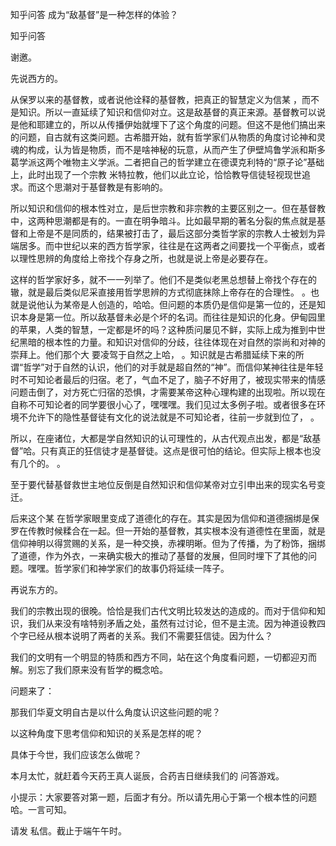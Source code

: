  
 知乎问答 成为“敌基督”是一种怎样的体验？ 
 
 
 
 
 
 知乎问答 
 
 

 

 谢邀。 

 先说西方的。 

 从保罗以来的基督教，或者说他诠释的基督教，把真正的智慧定义为信某 ，而不是知识。所以一直延续了知识和信仰对立。这是敌基督的真正来源。基督教可以说是他和耶建立的，所以从传播伊始就埋下了这个角度的问题。但这不是他们搞出来的问题，自古就有这类问题。古希腊开始，就有哲学家们从物质的角度讨论神和灵魂的构成，认为皆是物质，而不是啥神秘的玩意，从而产生了伊壁鸠鲁学派和斯多葛学派这两个唯物主义学派。二者把自己的哲学建立在德谟克利特的“原子论”基础上，此时出现了一个宗教 米特拉教，他们以此立论，恰恰教导信徒轻视现世追求。而这个思潮对于基督教是有影响的。 

 所以知识和信仰的根本性对立，是后世宗教和非宗教的主要区别之一。但在基督教中，这两种思潮都是有的。一直在明争暗斗。比如最早期的著名分裂的焦点就是基督和上帝是不是同质的，结果被打击了，最后这部分类哲学家的宗教人士被划为异端居多。而中世纪以来的西方哲学家，往往是在这两者之间要找一个平衡点，或者以理性思辨的角度给上帝找个存身之所，也就是说上帝是必要存在。 

 这样的哲学家好多，就不一一列举了。他们不是类似老黑总想替上帝找个存在的辙，就是最后类似尼采直接用哲学思辨的方式彻底抹除上帝存在的合理性。 。也就是说他认为某帝是人创造的，哈哈。但问题的本质仍是信仰是第一位的，还是知识本身是第一位。所以敌基督未必是个坏的名词。而往往是知识的化身。伊甸园里的苹果，人类的智慧，一定都是坏的吗？这种质问屡见不鲜，实际上成为推到中世纪黑暗的根本性的力量。和知识对信仰的分歧，往往体现在对自然的崇尚和对神的崇拜上。他们那个大 要凌驾于自然之上哈， 。知识就是古希腊延续下来的所谓“哲学”对于自然的认识，他们的对手就是超自然的“神”。而信仰某神往往是年轻时不可知论者最后的归宿。老了，气血不足了，脑子不好用了，被现实带来的情感问题击倒了，对方死亡归宿的恐惧，才需要某帝这种心理构建的出现啦。所以现在自称不可知论者的同学要很小心了，嘿嘿嘿。我们见过太多例子啦。或者很多在环境不允许下的隐性基督徒有文化的说法就是不可知论者，往前一步就到位了， 。 

 所以，在座诸位，大都是学自然知识的认可理性的，从古代观点出发，都是“敌基督”哈。只有真正的狂信徒才是基督徒。这点是很可怕的结论。但实际上根本也没有几个的。 。 

 至于要代替基督救世主地位反倒是自然知识和信仰某帝对立引申出来的现实名号变迁。 

 后来这个某 在哲学家眼里变成了道德化的存在。其实是因为信仰和道德捆绑是保罗在传教时候糅合在一起。但一开始的基督教，其实根本没有道德性在里面，就是信仰神明以得赏赐的关系，是一种交换，赤裸明晰。但为了传播，为了粉饰，捆绑了道德，作为外衣，一来确实极大的推动了基督的发展，但同时埋下了其他的问题。嘿嘿。哲学家们和神学家们的故事仍将延续一阵子。 

 再说东方的。 

 我们的宗教出现的很晚。恰恰是我们古代文明比较发达的造成的。而对于信仰和知识，我们从来没有啥特别矛盾之处，虽然有过讨论，但不是主流。因为神道设教四个字已经从根本说明了两者的关系。我们不需要狂信徒。因为什么？ 

 我们的文明有一个明显的特质和西方不同，站在这个角度看问题，一切都迎刃而解。别忘了我们原来没有哲学的概念哈。 

 问题来了： 

 那我们华夏文明自古是以什么角度认识这些问题的呢？ 

 以这种角度下思考信仰和知识的关系是怎样的呢？ 

 具体于今世，我们应该怎么做呢？ 

 本月太忙，就赶着今天药王真人诞辰，合药吉日继续我们的 问答游戏。 

 小提示：大家要答对第一题，后面才有分。所以请先用心于第一个根本性的问题哈。一言可知。 

 请发 私信。截止于端午午时。 